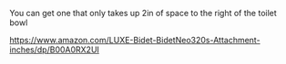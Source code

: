 You can get one that only takes up 2in of space to the right of the toilet bowl

https://www.amazon.com/LUXE-Bidet-BidetNeo320s-Attachment-inches/dp/B00A0RX2UI
